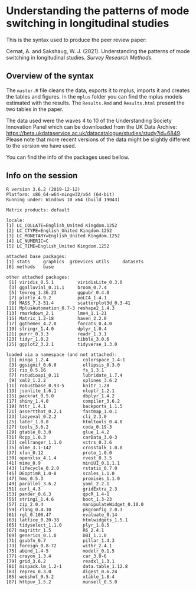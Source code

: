 # Understanding the patterns of mode switching in longitudinal studies

This is the syntax used to produce the peer review paper:

Cernat, A. and Sakshaug, W. J. (2021). Understanding the patterns of mode switching in longitudinal studies. *Survey Research Methods*.

## Overview of the syntax

The `master.R` file cleans the data, exports it to mplus, imports it and creates the tables and figures. In the `mplus` folder you can find the mplus models estimated with the results. The `Results.Rmd` and `Results.html` present the two tables in the paper.

The data used were the waves 4 to 10 of the Understanding Society Innovation Panel which can be downloaded from the UK Data Archive: https://beta.ukdataservice.ac.uk/datacatalogue/studies/study?id=6849. Please note that more recent versions of the data might be slightly different to the version we have used.

You can find the info of the packages used bellow.


## Info on the session

```
R version 3.6.2 (2019-12-12)
Platform: x86_64-w64-mingw32/x64 (64-bit)
Running under: Windows 10 x64 (build 19043)

Matrix products: default

locale:
[1] LC_COLLATE=English_United Kingdom.1252 
[2] LC_CTYPE=English_United Kingdom.1252   
[3] LC_MONETARY=English_United Kingdom.1252
[4] LC_NUMERIC=C                           
[5] LC_TIME=English_United Kingdom.1252    

attached base packages:
[1] stats     graphics  grDevices utils     datasets 
[6] methods   base     

other attached packages:
 [1] viridis_0.5.1         viridisLite_0.3.0    
 [3] ggalluvial_0.11.1     broom_0.7.4          
 [5] texreg_1.36.23        ggpubr_0.4.0         
 [7] plotly_4.9.2          poLCA_1.4.1          
 [9] MASS_7.3-51.4         scatterplot3d_0.3-41 
[11] MplusAutomation_0.7-3 reshape2_1.4.3       
[13] rmarkdown_2.1         lme4_1.1-21          
[15] Matrix_1.2-18         haven_2.2.0          
[17] ggthemes_4.2.0        forcats_0.4.0        
[19] stringr_1.4.0         dplyr_1.0.4          
[21] purrr_0.3.3           readr_1.3.1          
[23] tidyr_1.0.2           tibble_3.0.6         
[25] ggplot2_3.2.1         tidyverse_1.3.0      

loaded via a namespace (and not attached):
 [1] minqa_1.2.4             colorspace_1.4-1       
 [3] ggsignif_0.6.0          ellipsis_0.3.0         
 [5] rio_0.5.16              fs_1.3.1               
 [7] rstudioapi_0.11         lubridate_1.7.4        
 [9] xml2_1.2.2              splines_3.6.2          
[11] robustbase_0.93-5       knitr_1.28             
[13] jsonlite_1.6.1          nloptr_1.2.1           
[15] packrat_0.5.0           dbplyr_1.4.2           
[17] shiny_1.4.0             compiler_3.6.2         
[19] httr_1.4.1              backports_1.1.5        
[21] assertthat_0.2.1        fastmap_1.0.1          
[23] lazyeval_0.2.2          cli_2.3.0              
[25] later_1.0.0             htmltools_0.4.0        
[27] tools_3.6.2             coda_0.19-3            
[29] gtable_0.3.0            glue_1.4.2             
[31] Rcpp_1.0.3              carData_3.0-3          
[33] cellranger_1.1.0        vctrs_0.3.6            
[35] nlme_3.1-142            crosstalk_1.0.0        
[37] xfun_0.12               proto_1.0.0            
[39] openxlsx_4.1.4          rvest_0.3.5            
[41] mime_0.9                miniUI_0.1.1.1         
[43] lifecycle_0.2.0         rstatix_0.7.0          
[45] DEoptimR_1.0-8          scales_1.1.0           
[47] hms_0.5.3               promises_1.1.0         
[49] parallel_3.6.2          yaml_2.2.1             
[51] curl_4.3                gridExtra_2.3          
[53] pander_0.6.3            qpcR_1.4-1             
[55] stringi_1.4.6           boot_1.3-23            
[57] zip_2.0.4               manipulateWidget_0.10.0
[59] rlang_0.4.10            pkgconfig_2.0.3        
[61] rgl_0.100.47            evaluate_0.14          
[63] lattice_0.20-38         htmlwidgets_1.5.1      
[65] tidyselect_1.1.0        plyr_1.8.5             
[67] magrittr_1.5            R6_2.4.1               
[69] generics_0.1.0          DBI_1.1.0              
[71] gsubfn_0.7              pillar_1.4.3           
[73] foreign_0.8-72          withr_2.4.1            
[75] abind_1.4-5             modelr_0.1.5           
[77] crayon_1.3.4            car_3.0-6              
[79] grid_3.6.2              readxl_1.3.1           
[81] minpack.lm_1.2-1        data.table_1.12.8      
[83] reprex_0.3.0            digest_0.6.24          
[85] webshot_0.5.2           xtable_1.8-4           
[87] httpuv_1.5.2            munsell_0.5.0 
```
